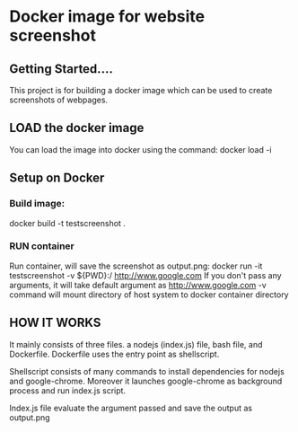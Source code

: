 # Docker image for website screenshot

## Getting Started....
This project is for building a docker image which can be used to create screenshots of webpages. 

## LOAD the docker image
You can load the image into docker using the command:
docker load -i <path to image tar file>

## Setup on Docker
### Build image:
docker build -t testscreenshot .

### RUN container
Run container, will save the screenshot as  output.png:
docker run -it testscreenshot -v ${PWD}:/  http://www.google.com
If you don't pass any arguments, it will take default argument as http://www.google.com
-v command will mount directory  of host system to docker container directory 

## HOW IT WORKS
It mainly consists of three files. a nodejs (index.js) file, bash file, and Dockerfile.
Dockerfile uses the entry point as shellscript.

Shellscript consists of many commands to install dependencies for nodejs and google-chrome.
Moreover it launches google-chrome as background process and run index.js script.

Index.js file evaluate the argument passed and save the output as output.png